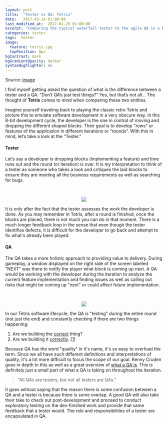 ```yaml
---
layout: post
title:  "Tester vs QA: Tetris"
date:   2017-03-14 01:00:00
last_modified_at:  2017-01-25 01:00:00
excerpt: "Comparing the typical waterfall tester to the agile QA in a battle of the blocks"
categories: tester
tags:  tester
image:
  feature: tetris.jpg
  topPosition: 0px
bgContrast: dark
bgGradientOpacity: darker
syntaxHighlighter: no
---
```

Source: [image](https://www.google.com/url?sa=i&rct=j&q=&esrc=s&source=images&cd=&cad=rja&uact=8&ved=0ahUKEwjWp4C719bSAhWE64MKHc3RDugQjhwIBQ&url=http%3A%2F%2Fwallpaperstock.net%2Ffullscreen-tetris_wallpapers_34849_1440x900_1.html&psig=AFQjCNG-UTpAo_19NZUsHygj6e21o9JO3w&ust=1489604320460655)

I find myself getting asked the question of what is the difference between a tester and a QA. “Don’t QA’s just test things?” Yes, but that’s not all... The thought of <b>Tetris</b> comes to mind when comparing these two entities.

Imagine yourself traveling back to playing the classic retro Tetris and picture this to emulate software development in a very obscure way. In this 8-bit development cycle, the developer is the one in control of moving and dropping the different shaped blocks. Their goal is to develop "rows" or features of the application in different iterations or “rounds”. With this in mind, let’s take a look at the “Tester."

#### Tester

Let’s say a developer is dropping blocks (implementing a feature) and time runs out and the round (or iteration) is over. It is my interpretation to think of a tester as someone who takes a look and critiques the laid blocks to ensure they are meeting all the business requirements as well as searching for bugs.

<br><center>
<img src="{{site.baseurl_posts_img}}drmario.png"/>
</center>

It is only after the fact that the tester assesses the work the developer is done. As you may remember in Tetris, after a round is finished, once the blocks are placed, there is not much you can do in that moment. There is a much longer feedback loop in the sense that even though the tester identifies defects, it is difficult for the developer to go back and attempt to fix what's already been played.

#### QA

The QA takes a more holistic approach to providing value to delivery. During gameplay, a window displayed on the right side of the screen labeled "NEXT" was there to notify the player what block is coming up next. A QA would be working with the developer during the iteration to analyze the current feature implementation and finding issues as well as calling out risks that might be coming up "next" or could affect future implementation.

<br><center>
<img src="{{site.baseurl_posts_img}}tetris_upNext.jpg"/>
</center>

In our Tetris software lifecycle, the QA is "testing" during the entire round (not just the end) and constantly checking if there are two things happening:
<br>
1. Are we building the <u>correct</u> thing?
2. Are we building it <u>correctly</u>. <a href="https://www.thoughtworks.com/insights/blog/qa-role-what-it-really">[1]</a>

Because QA has the word "quality" in it's name, it's so easy to overload the term. Since we all have such different definitions and interpretations of quality, it's a lot more difficult to focus the scope of our goal. Kenny Cruden goes in depth to this as well as a great overview of <a href="https://www.thoughtworks.com/insights/blog/qa-role-what-it-really">what a QA is</a>. This is definitely just a small part of what a QA is taking on throughout the iteration.

<blockquote class="largeQuote">"All QAs are testers, but not all testers are QAs."</blockquote>

It goes without saying that the reason there is some confusion between a QA and a tester is because there is some overlap. A good QA will also take their take to check out post-development and proceed to conduct exploratory testing on the dev-finished work and provide that same feedback that a tester would. The role and responsibilities of a tester are encapsulated in QA.
